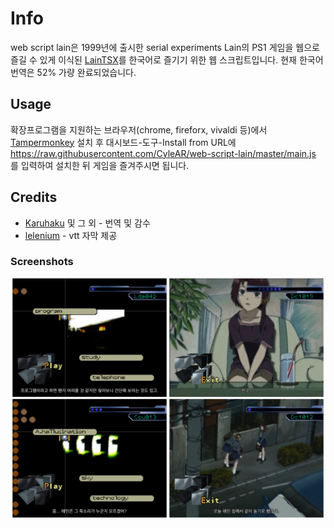 # Info
web script lain은 1999년에 출시한 serial experiments Lain의 PS1 게임을 웹으로 즐길 수 있게 이식된 [LainTSX](https://github.com/ad044/lainTSX)를 한국어로 즐기기 위한 웹 스크립트입니다.
현재 한국어 번역은 52% 가량 완료되었습니다.

## Usage
확장프로그램을 지원하는 브라우저(chrome, fireforx, vivaldi 등)에서 [Tampermonkey](https://www.tampermonkey.net) 설치 후 대시보드-도구-Install from URL에 https://raw.githubusercontent.com/CyleAR/web-script-lain/master/main.js 를 입력하여 설치한 뒤 게임을 즐겨주시면 됩니다.

## Credits
* [Karuhaku](https://twitter.com/karuhaku) 및 그 외 - 번역 및 감수
* [lelenium](https://github.com/lelenium) - vtt 자막 제공

### Screenshots
<p align="center">
  <img src="Screenshots/1.png" width="49%">
  <img src="Screenshots/3.png" width="49%">
  <img src="Screenshots/2.png" width="49%">
  <img src="Screenshots/4.png" width="49%">
</p>
